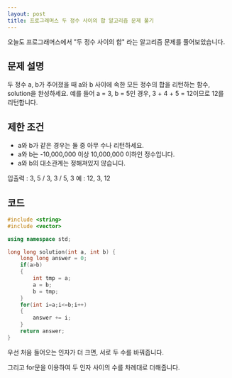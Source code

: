 ```yaml
---
layout: post
title: 프로그래머스 두 정수 사이의 합 알고리즘 문제 풀기
---
```


오늘도 프로그래머스에서 "두 정수 사이의 합" 라는 알고리즘 문제를 풀어보았습니다.

## 문제 설명

두 정수 a, b가 주어졌을 때 a와 b 사이에 속한 모든 정수의 합을 리턴하는 함수, solution을 완성하세요. 
예를 들어 a = 3, b = 5인 경우, 3 + 4 + 5 = 12이므로 12를 리턴합니다.

## 제한 조건

* a와 b가 같은 경우는 둘 중 아무 수나 리턴하세요.
* a와 b는 -10,000,000 이상 10,000,000 이하인 정수입니다.
* a와 b의 대소관계는 정해져있지 않습니다.


입출력 : 3, 5 / 3, 3 / 5, 3
예 : 12, 3, 12

## 코드

```c++
#include <string>
#include <vector>

using namespace std;

long long solution(int a, int b) {
    long long answer = 0;
    if(a>b)
    {
        int tmp = a;
        a = b;
        b = tmp;
    }
    for(int i=a;i<=b;i++)
    {
        answer += i;
    }
    return answer;
}
```

우선 처음 들어오는 인자가 더 크면, 서로 두 수를 바꿔줍니다.

그리고 for문을 이용하여 두 인자 사이의 수를 차례대로 더해줍니다.
